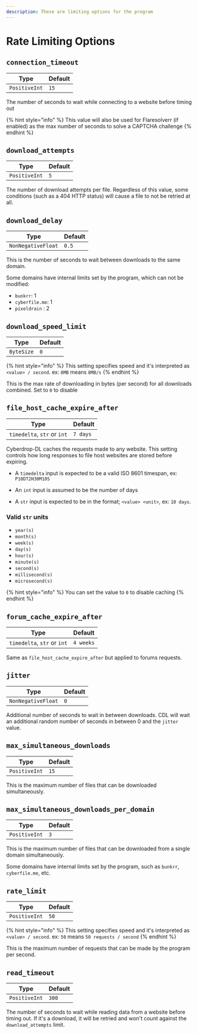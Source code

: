 ```yaml
---
description: These are limiting options for the program
---
```

# Rate Limiting Options

## `connection_timeout`

| Type          | Default |
| ------------- | ------- |
| `PositiveInt` | `15`    |

The number of seconds to wait while connecting to a website before timing out

{% hint style="info" %} This value will also be used for Flaresolverr (if enabled) as the max number of seconds to solve a CAPTCHA challenge {% endhint %}


## `download_attempts`

| Type          | Default |
| ------------- | ------- |
| `PositiveInt` | `5`     |

The number of download attempts per file. Regardless of this value, some conditions (such as a 404 HTTP status) will cause a file to not be retried at all.

## `download_delay`

| Type               | Default |
| ------------------ | ------- |
| `NonNegativeFloat` | `0.5`   |

This is the number of seconds to wait between downloads to the same domain.

Some domains have internal limits set by the program, which can not be modified:

- `bunkrr`: 1
- `cyberfile.me`: 1
- `pixeldrain` : 2

## `download_speed_limit`

| Type       | Default |
| ---------- | ------- |
| `ByteSize` | `0`     |

{% hint style="info" %}
This setting specifies speed and it's interpreted as `<value> / second`. ex: `8MB` means `8MB/s`
{% endhint %}

This is the max rate of downloading in bytes (per second) for all downloads combined. Set to `0` to disable

## `file_host_cache_expire_after`

| Type                        | Default  |
| --------------------------- | -------- |
| `timedelta`, `str` or `int` | `7 days` |

Cyberdrop-DL caches the requests made to any website. This setting controls how long responses to file host websites are stored before expiring.

- A `timedelta` input is expected to be a valid ISO 8601 timespan, ex: `P10DT2H30M10S`

- An `int` input is assumed to be the number of days

- A  `str` input is expected to be in the format; `<value> <unit>`, ex: `10 days`.

### Valid `str` units

- `year(s)`
- `month(s)`
- `week(s)`
- `day(s)`
- `hour(s)`
- `minute(s)`
- `second(s)`
- `millisecond(s)`
- `microsecond(s)`

{% hint style="info" %}
You can set the value to `0` to disable caching
{% endhint %}

## `forum_cache_expire_after`

| Type                        | Default   |
| --------------------------- | --------- |
| `timedelta`, `str` or `int` | `4 weeks` |

Same as `file_host_cache_expire_after` but applied to forums requests.

## `jitter`

| Type               | Default |
| ------------------ | ------- |
| `NonNegativeFloat` | `0`     |

Additional number of seconds to wait in between downloads. CDL will wait an additional random number of seconds in between 0 and the `jitter` value.

## `max_simultaneous_downloads`

| Type          | Default |
| ------------- | ------- |
| `PositiveInt` | `15`    |

This is the maximum number of files that can be downloaded simultaneously.

## `max_simultaneous_downloads_per_domain`

| Type          | Default |
| ------------- | ------- |
| `PositiveInt` | `3`     |

This is the maximum number of files that can be downloaded from a single domain simultaneously.

Some domains have internal limits set by the program, such as `bunkrr`, `cyberfile.me`, etc.

## `rate_limit`

| Type          | Default |
| ------------- | ------- |
| `PositiveInt` | `50`    |

{% hint style="info" %}
This setting specifies speed and it's interpreted as `<value> / second`. ex: `50` means `50 requests / second`
{% endhint %}

This is the maximum number of requests that can be made by the program per second.

## `read_timeout`

| Type          | Default |
| ------------- | ------- |
| `PositiveInt` | `300`   |

The number of seconds to wait while reading data from a website before timing out. If it's a download, it will be retried and won't count against the `download_attempts` limit.
